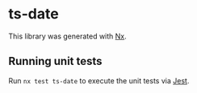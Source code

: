 # ts-date

This library was generated with [Nx](https://nx.dev).

## Running unit tests

Run `nx test ts-date` to execute the unit tests via [Jest](https://jestjs.io).
